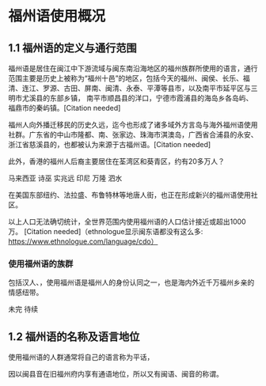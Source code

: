# 福州语使用概况

## 1.1 福州语的定义与通行范围
福州语是居住在闽江中下游流域与闽东南沿海地区的福州族群所使用的语言，通行范围主要是历史上被称为“福州十邑”的地区，包括今天的福州、闽侯、长乐、福清、连江、罗源、古田、屏南、闽清、永泰、平潭等县市，以及南平市延平区与三明市尤溪县的东部乡镇， 南平市顺昌县的洋口，宁德市霞浦县的海岛乡各岛屿、福鼎市的秦屿镇。[Citation needed]

福州人向外播迁移民的历史久远，迄今也形成了诸多域外方言岛与海外福州语使用社群。广东省的中山市隆都、南、张家边、珠海市淇澳岛，广西省合浦县的永安、浙江省慈溪县的，也都被认为来源于古福州语。[Citation needed]

此外，香港的福州人后裔主要居住在荃湾区和葵青区，约有20多万人？

马来西亚 诗巫 实兆远  印尼 万隆 泗水 

在美国东部纽约、法拉盛、布鲁特林等地唐人街，也正在形成新兴的福州语使用社区。

以上人口无法确切统计，全世界范围内使用福州语的人口估计接近或超出1000万。 [Citation needed]（ethnologue显示闽东语都没有这么多: https://www.ethnologue.com/language/cdo）
   
### 使用福州语的族群
包括汉人、，使用福州语是福州人的身份认同之一，也是海内外近千万福州乡亲的情感纽带。
   
   未完 待续
   
   
   
   
   
   
   
## 1.2 福州语的名称及语言地位
   使用福州语的人群通常将自己的语言称为平话，
   
   因以闽县音在旧福州府内享有通语地位，所以又有闽语、闽音的称谓。




